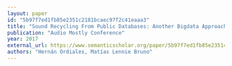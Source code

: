 ```yaml
---
layout: paper
id: "5b97f7ed1fb85e2351c2181bcaec97f2c41eaaa3"
title: "Sound Recycling From Public Databases: Another Bigdata Approach To Sound Collections"
publication: "Audio Mostly Conference"
year: 2017
external_url: https://www.semanticscholar.org/paper/5b97f7ed1fb85e2351c2181bcaec97f2c41eaaa3
authors: "Hernán Ordiales, Matías Lennie Bruno"
---
```

